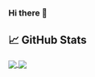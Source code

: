 ### Hi there 👋


## &#x1f4c8; GitHub Stats
<a href="https://github.com/ndriodna/ndriodna">
  <img align="center" src="https://github-readme-stats.vercel.app/api/top-langs/?username=ndriodna&hide=html,css,blade&theme=tokyonight&langs_count=3">
</a>
<a href="https://github.com/ndriodna/ndriodna">
  <img align="center" src="https://github-readme-stats.vercel.app/api?username=ndriodna&count_private=true&show_icons=true&theme=tokyonight">
</a>


<!-- ![Readme Card](https://github-readme-stats.vercel.app/api/pin/?username=ndriodna&repo=siperpus&owner=true) -->


<!--
**ndriodna/ndriodna** is a ✨ _special_ ✨ repository because its `README.md` (this file) appears on your GitHub profile.

Here are some ideas to get you started:

- 🔭 I’m currently working on ...
- 🌱 I’m currently learning ...
- 👯 I’m looking to collaborate on ...
- 🤔 I’m looking for help with ...
- 💬 Ask me about ...
- 📫 How to reach me: ...
- 😄 Pronouns: ...
- ⚡ Fun fact: ...
-->

